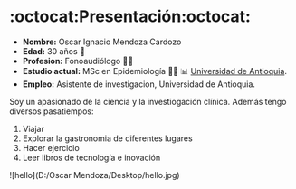 # :octocat:**Presentación**:octocat:


  - **Nombre:** Oscar Ignacio Mendoza Cardozo
  - **Edad:** 30 años 🧑
  - **Profesion:** Fonoaudiólogo  👨‍⚕️
  - **Estudio actual:** MSc en Epidemiología 👨‍🔬 📊 [Universidad de Antioquia](https://n9.cl/yaacj).
  - **Empleo:** Asistente de investigacion, Universidad de Antioquia.

Soy un apasionado de la ciencia y la investiogación clínica. Además tengo diversos pasatiempos:

  1. Viajar
  2. Explorar la gastronomia de diferentes lugares
  3. Hacer ejercicio
  4. Leer libros de tecnología e inovación 

![hello](D:/Oscar Mendoza/Desktop/hello.jpg)













